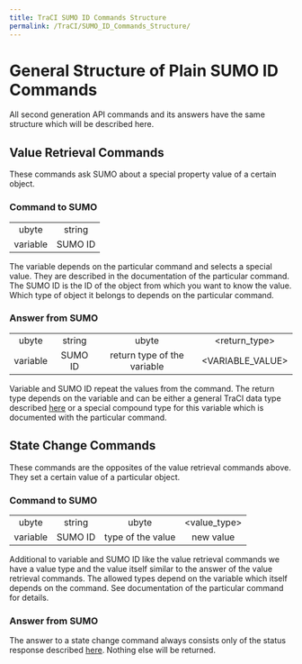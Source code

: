 ```yaml
---
title: TraCI SUMO ID Commands Structure
permalink: /TraCI/SUMO_ID_Commands_Structure/
---
```


# General Structure of Plain SUMO ID Commands

All second generation API commands and its answers have the same
structure which will be described here.

## Value Retrieval Commands

These commands ask SUMO about a special property value of a certain
object.

### Command to SUMO

|          |         |
| :------: | :-----: |
|  ubyte   | string  |
| variable | SUMO ID |

The variable depends on the particular command and selects a special
value. They are described in the documentation of the particular
command. The SUMO ID is the ID of the object from which you want to know
the value. Which type of object it belongs to depends on the particular
command.

### Answer from SUMO

|          |         |                             |                  |
| :------: | :-----: | :-------------------------: | :--------------: |
|  ubyte   | string  |            ubyte            |  <return_type>   |
| variable | SUMO ID | return type of the variable | <VARIABLE_VALUE> |

Variable and SUMO ID repeat the values from the command. The return type
depends on the variable and can be either a general TraCI data type
described [here](TraCI/Protocol#Data_types.md) or a special
compound type for this variable which is documented with the particular
command.

## State Change Commands

These commands are the opposites of the value retrieval commands above.
They set a certain value of a particular object.

### Command to SUMO

|          |         |                   |              |
| :------: | :-----: | :---------------: | :----------: |
|  ubyte   | string  |       ubyte       | <value_type> |
| variable | SUMO ID | type of the value |  new value   |

Additional to variable and SUMO ID like the value retrieval commands we
have a value type and the value itself similar to the answer of the
value retrieval commands. The allowed types depend on the variable which
itself depends on the command. See documentation of the particular
command for details.

### Answer from SUMO

The answer to a state change command always consists only of the status
response described [here](TraCI/Protocol#Status_Response.md).
Nothing else will be returned.